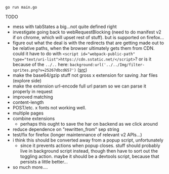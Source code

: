 `go run main.go`

TODO
- mess with tabStates a big...not quite defined right
- investigate going back to webRequestBlocking (need to do manifest v2 if on chrome, which will upset rest of stuff). but is supported on firefox...
- figure out what the deal is with the redirects that are getting made out to be relative paths, when the browser ultimately gets them from CDN. could it have to do with `<script id="webpack-public-path" type="text/uri-list">https://cdn.sstatic.net/</script>`? or is it because of the `../..` here: `background:url('../../Img/filter-sprites.png?v=25267dbcd657')` ([src](https://cdn.sstatic.net/Sites/stackoverflow/primary.css?v=c05ce93d5306))
- make the base64/gzip stuff not gross
x extension for saving .har files (explore side)
- make the extension url-encode full url param so we can parse it properly in request
- improved matching
- content-length
- POST/etc.
x fonts not working well.
- multiple pages
- combine extensions
  - perhaps this ought to save the har on backend as we click around
- reduce dependence on "rewritten_from" sep string
- test/fix for firefox (longer maintennance of relevant v2 APIs...)
- i think this should be converted away from a popup script, unfortunately
  - since it prevents actions when popup closes. stuff should probably live in background script instead, though then have to sort out the toggling action. maybe it should be a devtools script, because that persists a little better... 
- so much more....